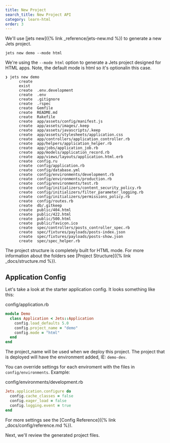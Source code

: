 ```yaml
---
title: New Project
search_title: New Project API
category: learn-html
order: 3
---
```


We'll use [jets new]({% link _reference/jets-new.md %}) to generate a new Jets project.

    jets new demo --mode html

We're using the `--mode html` option to generate a Jets project designed for HTML apps. Note, the default mode is html so it's optionalin this case.

    ❯ jets new demo
          create
          exist
          create  .env.development
          create  .env
          create  .gitignore
          create  .rspec
          create  Gemfile
          create  README.md
          create  Rakefile
          create  app/assets/config/manifest.js
          create  app/assets/images/.keep
          create  app/assets/javascripts/.keep
          create  app/assets/stylesheets/application.css
          create  app/controllers/application_controller.rb
          create  app/helpers/application_helper.rb
          create  app/jobs/application_job.rb
          create  app/models/application_record.rb
          create  app/views/layouts/application.html.erb
          create  config.ru
          create  config/application.rb
          create  config/database.yml
          create  config/environments/development.rb
          create  config/environments/production.rb
          create  config/environments/test.rb
          create  config/initializers/content_security_policy.rb
          create  config/initializers/filter_parameter_logging.rb
          create  config/initializers/permissions_policy.rb
          create  config/routes.rb
          create  db/.gitkeep
          create  public/404.html
          create  public/422.html
          create  public/500.html
          create  public/favicon.ico
          create  spec/controllers/posts_controller_spec.rb
          create  spec/fixtures/payloads/posts-index.json
          create  spec/fixtures/payloads/posts-show.json
          create  spec/spec_helper.rb

The project structure is completely built for HTML mode. For more information about the folders see [Project Structure]({% link _docs/structure.md %}).

## Application Config

Let's take a look at the starter application config. It looks something like this:

config/application.rb

```ruby
module Demo
  class Application < Jets::Application
    config.load_defaults 5.0
    config.project_name = "demo"
    config.mode = "html"
  end
end
```

The project_name will be used when we deploy this project. The project that is deployed will have the environment added, IE: `demo-dev`.

You can override settings for each enviroment with the files in `config/environments`. Example:

config/environments/development.rb

```ruby
Jets.application.configure do
  config.cache_classes = false
  config.eager_load = false
  config.logging.event = true
end
```

For more settings see the [Config Reference]({% link _docs/config/reference.md %}).

Next, we'll review the generated project files.
